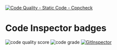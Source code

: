 [![Code Quality - Static Code - Cppcheck](https://github.com/sindhumathip/M1_Tic-tac-toe_Game/actions/workflows/cppcheck.yml/badge.svg)](https://github.com/sindhumathip/M1_Tic-tac-toe_Game/actions/workflows/cppcheck.yml)

# Code Inspector badges
![code quality score](https://api.codiga.io/project/29985/score/svg)
![code grade](https://api.codiga.io/project/29985/status/svg)
[![GitInspector](https://github.com/sindhumathip/M1_Tic-tac-toe_Game/actions/workflows/git-inspector.yml/badge.svg)](https://github.com/sindhumathip/M1_Tic-tac-toe_Game/actions/workflows/git-inspector.yml)

